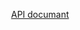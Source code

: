 
<p align="center">
<a href="https://bump.sh/koroko/doc/blog-api" alt="API documant">API documant</a>
</p>

